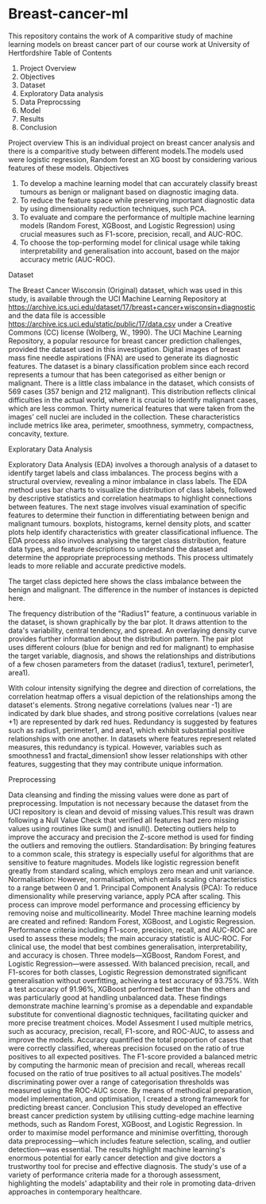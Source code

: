 # Breast-cancer-ml
This repository contains the work of A comparitive study of machine learning models on breast cancer part of our course work at University of Hertfordshire
Table of Contents
1.	Project Overview
2.	Objectives
3.	Dataset
4.	Exploratory Data analysis
5.	Data Preprocssing
6.	Model
7.	Results
8.	Conclusion

Project overview
This is an individual project on breast cancer analysis and there is a comparitive study between different models.The models used were logistic regression, Random forest an XG boost by considering various features of these models.
Objectives
1. To develop a machine learning model that can accurately classify breast tumours as benign or malignant based on diagnostic imaging data. 
2. To reduce the feature space while preserving important diagnostic data by using dimensionality reduction techniques, such PCA.
3. To evaluate and compare the performance of multiple machine learning models (Random Forest, XGBoost, and Logistic Regression) using crucial measures such as F1-score, precision, recall, and AUC-ROC. 
4. To choose the top-performing model for clinical usage while taking interpretability and generalisation into account, based on the major accuracy metric (AUC-ROC).
   
 Dataset
 
The Breast Cancer Wisconsin (Original) dataset, which was used in this study, is available through the UCI Machine Learning Repository at https://archive.ics.uci.edu/dataset/17/breast+cancer+wisconsin+diagnostic and the data file is accessible https://archive.ics.uci.edu/static/public/17/data.csv under a Creative Commons (CC) license (Wolberg, W., 1990).
The UCI Machine Learning Repository, a popular resource for breast cancer prediction challenges, provided the dataset used in this investigation. Digital images of breast mass fine needle aspirations (FNA) are used to generate its diagnostic features. The dataset is a binary classification problem since each record represents a tumour that has been categorised as either benign or malignant. There is a little class imbalance in the dataset, which consists of 569 cases (357 benign and 212 malignant). This distribution reflects clinical difficulties in the actual world, where it is crucial to identify malignant cases, which are less common. Thirty numerical features that were taken from the images' cell nuclei are included in the collection. These characteristics include metrics like area, perimeter, smoothness, symmetry, compactness, concavity, texture.

Exploratary Data Analysis

Exploratory Data Analysis (EDA) involves a thorough analysis of a dataset to identify target labels and class imbalances. The process begins with a structural overview, revealing a minor imbalance in class labels. The EDA method uses bar charts to visualize the distribution of class labels, followed by descriptive statistics and correlation heatmaps to highlight connections between features. The next stage involves visual examination of specific features to determine their function in differentiating between benign and malignant tumours. boxplots, histograms, kernel density plots, and scatter plots help identify characteristics with greater classificational influence. The EDA process also involves analysing the target class distribution, feature data types, and feature descriptions to understand the dataset and determine the appropriate preprocessing methods. This process ultimately leads to more reliable and accurate predictive models.

The target class depicted here shows the class imbalance between the benign and malignant. The difference in the number of instances is depicted here.

The frequency distribution of the "Radius1" feature, a continuous variable in the dataset, is shown graphically by the bar plot. It draws attention to the data's variability, central tendency, and spread. An overlaying density curve provides further information about the distribution pattern.
The pair plot uses different colours (blue for benign and red for malignant) to emphasise the target variable, diagnosis, and shows the relationships and distributions of a few chosen parameters from the dataset (radius1, texture1, perimeter1, area1).

With colour intensity signifying the degree and direction of correlations, the correlation heatmap offers a visual depiction of the relationships among the dataset's elements. Strong negative correlations (values near -1) are indicated by dark blue shades, and strong positive correlations (values near +1) are represented by dark red hues. Redundancy is suggested by features such as radius1, perimeter1, and area1, which exhibit substantial positive relationships with one another. In datasets where features represent related measures, this redundancy is typical. However, variables such as smoothness1 and fractal_dimension1 show lesser relationships with other features, suggesting that they may contribute unique information.

Preprocessing

Data cleansing and finding the missing values were done as part of preprocessing. Imputation is not necessary because the dataset from the UCI repository is clean and devoid of missing values.This result was drawn following a Null Value Check that verified all features had zero missing values using routines like sum() and isnull().
Detecting outliers help to improve the accuracy and precision the Z-score method is used for finding the outliers and removing the outliers.
Standardisation: By bringing features to a common scale, this strategy is especially useful for algorithms that are sensitive to feature magnitudes. Models like logistic regression benefit greatly from standard scaling, which employs zero mean and unit variance. 
Normalisation: However, normalisation, which entails scaling characteristics to a range between 0 and 1.
Principal Component Analysis (PCA): To reduce dimensionality while preserving variance, apply PCA after scaling. This process can improve model performance and processing efficiency by removing noise and multicollinearity.
Model
Three machine learning models are created and refined: Random Forest, XGBoost, and Logistic Regression. Performance criteria including F1-score, precision, recall, and AUC-ROC are used to assess these models; the main accuracy statistic is AUC-ROC. For clinical use, the model that best combines generalisation, interpretability, and accuracy is chosen.
Three models—XGBoost, Random Forest, and Logistic Regression—were assessed. With balanced precision, recall, and F1-scores for both classes, Logistic Regression demonstrated significant generalisation without overfitting, achieving a test accuracy of 93.75%. With a test accuracy of 91.96%, XGBoost performed better than the others and was particularly good at handling unbalanced data. These findings demonstrate machine learning's promise as a dependable and expandable substitute for conventional diagnostic techniques, facilitating quicker and more precise treatment choices.
Model Assesment
I used multiple metrics, such as accuracy, precision, recall, F1-score, and ROC-AUC, to assess and improve the models. Accuracy quantified the total proportion of cases that were correctly classified, whereas precision focused on the ratio of true positives to all expected positives. The F1-score provided a balanced metric by computing the harmonic mean of precision and recall, whereas recall focused on the ratio of true positives to all actual positives.The models' discriminating power over a range of categorisation thresholds was measured using the ROC-AUC score. 
By means of methodical preparation, model implementation, and optimisation, I created a strong framework for predicting breast cancer.
Conclusion
This study developed an effective breast cancer prediction system by utilising cutting-edge machine learning methods, such as Random Forest, XGBoost, and Logistic Regression. In order to maximise model performance and minimise overfitting, thorough data preprocessing—which includes feature selection, scaling, and outlier detection—was essential. The results highlight machine learning's enormous potential for early cancer detection and give doctors a trustworthy tool for precise and effective diagnosis. The study's use of a variety of performance criteria made for a thorough assessment, highlighting the models' adaptability and their role in promoting data-driven approaches in contemporary healthcare.
